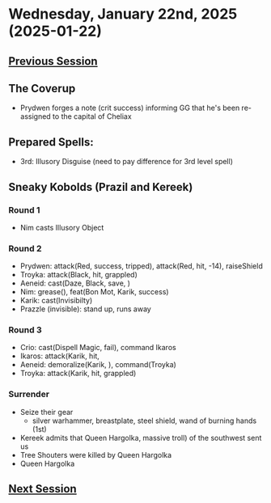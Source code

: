 # Wednesday, January 22nd, 2025 (2025-01-22)

## [Previous Session](./2025-01-08.md)

## The Coverup

- Prydwen forges a note (crit success) informing GG that he's been re-assigned to the capital of Cheliax

## Prepared Spells:

- 3rd: Illusory Disguise (need to pay difference for 3rd level spell)

## Sneaky Kobolds (Prazil and Kereek)

### Round 1

- Nim casts Illusory Object

### Round 2

- Prydwen: attack(Red, success, tripped), attack(Red, hit, -14), raiseShield
- Troyka: attack(Black, hit, grappled)
- Aeneid: cast(Daze, Black, save, )
- Nim: grease(), feat(Bon Mot, Karik, success)
- Karik: cast(Invisibilty)
- Prazzle (invisible): stand up, runs away

### Round 3

- Crio: cast(Dispell Magic, fail), command Ikaros
- Ikaros: attack(Karik, hit,
- Aeneid: demoralize(Karik, ), command(Troyka)
- Troyka: attack(Karik, hit, grappled)

### Surrender

- Seize their gear
   - silver  warhammer, breastplate, steel shield, wand of burning hands (1st)
- Kereek admits that Queen Hargolka, massive troll) of the southwest sent us 
- Tree Shouters were killed by Queen Hargolka
- Queen Hargolka

## [Next Session](./2025-XX-XX.md)
